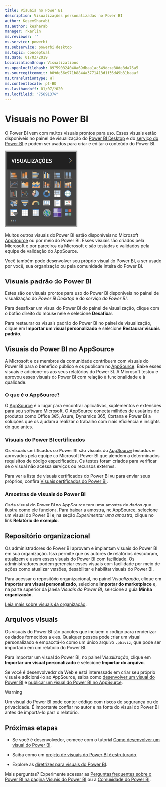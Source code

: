 ```yaml
---
title: Visuais no Power BI
description: Visualizações personalizadas no Power BI
author: KesemSharabi
ms.author: kesharab
manager: rkarlin
ms.reviewer: ''
ms.service: powerbi
ms.subservice: powerbi-desktop
ms.topic: conceptual
ms.date: 01/03/2019
LocalizationGroup: Visualizations
ms.openlocfilehash: 897590324040a69dbaa1ac549dcee80de8da76a5
ms.sourcegitcommit: b09de56e971b8844a3771413d1f56d49b31baaaf
ms.translationtype: HT
ms.contentlocale: pt-BR
ms.lasthandoff: 01/07/2020
ms.locfileid: "75691376"
---
```

# <a name="visuals-in-power-bi"></a>Visuais no Power BI

O Power BI vem com muitos visuais prontos para uso. Esses visuais estão disponíveis no painel de visualização do [Power BI Desktop](https://powerbi.microsoft.com/desktop/) e do [serviço do Power BI](https://app.powerbi.com) e podem ser usados para criar e editar o conteúdo do Power BI.

![visualizações](media/power-bi-custom-visuals/power-bi-visualizations.png)

Muitos outros visuais do Power BI estão disponíveis no Microsoft [AppSource](https://nam06.safelinks.protection.outlook.com/?url=https%3A%2F%2Fappsource.microsoft.com%2Fen-us%2Fmarketplace%2Fapps%3Fpage%3D1%26product%3Dpower-bi-visuals&data=02%7C01%7CKesem.Sharabi%40microsoft.com%7C6d9286afacb3468d4cde08d740b76694%7C72f988bf86f141af91ab2d7cd011db47%7C1%7C0%7C637049028749147718&sdata=igWm0e1vXdgGcbyvngQBrHQVAkahPnxPC1ZhUPntGI8%3D&reserved=0) ou por meio do Power BI. Esses visuais são criados pela Microsoft e por parceiros da Microsoft e são testados e validados pela equipe de validação do AppSource.

Você também pode desenvolver seu próprio visual do Power BI, a ser usado por você, sua organização ou pela comunidade inteira do Power BI.

## <a name="default-power-bi-visuals"></a>Visuais padrão do Power BI

Estes são os visuais prontos para uso do Power BI disponíveis no painel de visualização do *Power BI Desktop* e do *serviço do Power BI*.

Para desafixar um visual do Power BI do painel de visualização, clique com o botão direito do mouse nele e selecione **Desafixar**.

Para restaurar os visuais padrão do Power BI no painel de visualização, clique em **Importar um visual personalizado** e selecione **Restaurar visuais padrão**. 

## <a name="appsource-power-bi-visuals"></a>Visuais do Power BI no AppSource

A Microsoft e os membros da comunidade contribuem com visuais do Power BI para o benefício público e os publicam no [AppSource](https://appsource.microsoft.com/marketplace/apps?product=power-bi-visuals). Baixe esses visuais e adicione-os aos seus relatórios do Power BI. A Microsoft testou e aprovou esses visuais do Power BI com relação à funcionalidade e à qualidade.

### <a name="what-is-appsource"></a>O que é o AppSource?

O [AppSource](office-store.md) é o lugar para encontrar aplicativos, suplementos e extensões para seu software Microsoft. O AppSource conecta milhões de usuários de produtos como Office 365, Azure, Dynamics 365, Cortana e Power BI a soluções que os ajudam a realizar o trabalho com mais eficiência e insights do que antes.

### <a name="certified-power-bi-visuals"></a>Visuais do Power BI certificados

Os visuais certificados do Power BI são visuais do [AppSource](https://nam06.safelinks.protection.outlook.com/?url=https%3A%2F%2Fappsource.microsoft.com%2Fen-us%2Fmarketplace%2Fapps%3Fpage%3D1%26product%3Dpower-bi-visuals&data=02%7C01%7CKesem.Sharabi%40microsoft.com%7C6d9286afacb3468d4cde08d740b76694%7C72f988bf86f141af91ab2d7cd011db47%7C1%7C0%7C637049028749147718&sdata=igWm0e1vXdgGcbyvngQBrHQVAkahPnxPC1ZhUPntGI8%3D&reserved=0) testados e aprovados pela equipe do Microsoft Power BI que atendem a determinados requisitos de código especificados. Os testes foram criados para verificar se o visual não acessa serviços ou recursos externos.

Para ver a lista de visuais certificados do Power BI ou para enviar seus próprios, confira [Visuais certificados do Power BI](power-bi-custom-visuals-certified.md).

### <a name="samples-for-power-bi-visuals"></a>Amostras de visuais do Power BI

Cada visual do Power BI no AppSource tem uma amostra de dados que ilustra como ele funciona. Para baixar a amostra, no [AppSource](https://nam06.safelinks.protection.outlook.com/?url=https%3A%2F%2Fappsource.microsoft.com%2Fen-us%2Fmarketplace%2Fapps%3Fpage%3D1%26product%3Dpower-bi-visuals&data=02%7C01%7CKesem.Sharabi%40microsoft.com%7C6d9286afacb3468d4cde08d740b76694%7C72f988bf86f141af91ab2d7cd011db47%7C1%7C0%7C637049028749147718&sdata=igWm0e1vXdgGcbyvngQBrHQVAkahPnxPC1ZhUPntGI8%3D&reserved=0), selecione um visual do Power BI e, na seção *Experimentar uma amostra*, clique no link **Relatório de exemplo**.

## <a name="organizational-store"></a>Repositório organizacional

Os administradores do Power BI aprovam e implantam visuais do Power BI em sua organização. Isso permite que os autores de relatórios descubram, atualizem e usem esses visuais do Power BI com facilidade. Os administradores podem gerenciar esses visuais com facilidade por meio de ações como atualizar versões, desabilitar e habilitar visuais do Power BI.

Para acessar o repositório organizacional, no painel *Visualização*, clique em **Importar um visual personalizado**, selecione **Importar do marketplace** e, na parte superior da janela *Visuais do Power BI*, selecione a guia **Minha organização**.

[Leia mais sobre visuais da organização](power-bi-custom-visuals-organization.md).

## <a name="visual-files"></a>Arquivos visuais

Os visuais do Power BI são pacotes que incluem o código para renderizar os dados fornecidos a eles. Qualquer pessoa pode criar um visual personalizado e empacotá-lo como um único arquivo `.pbiviz`, que pode ser importado em um relatório do Power BI.

Para importar um visual do Power BI, no painel *Visualização*, clique em **Importar um visual personalizado** e selecione **Importar do arquivo**.

Se você é desenvolvedor da Web e está interessado em criar seu próprio visual e adicioná-lo ao AppSource, saiba como [desenvolver um visual do Power BI](visuals/custom-visual-develop-tutorial.md) e [publicar um visual do Power BI no AppSource](office-store.md).

> [!WARNING]
> Um visual do Power BI pode conter código com riscos de segurança ou de privacidade. É importante confiar no autor e na fonte do visual do Power BI antes de importá-lo para o relatório.

## <a name="next-steps"></a>Próximas etapas

* Se você é desenvolvedor, comece com o tutorial [Como desenvolver um visual do Power BI](./visuals/custom-visual-develop-tutorial.md).

* Saiba como um [projeto de visuais do Power BI é estruturado](./visuals/visual-project-structure.md).

* Explore as [diretrizes para visuais do Power BI](guidelines-powerbi-visuals.md).

Mais perguntas? Experimente acessar as [Perguntas frequentes sobre o Power BI na página Visuais do Power BI](power-bi-custom-visuals-faq.md) ou a [Comunidade do Power BI](http://community.powerbi.com/).